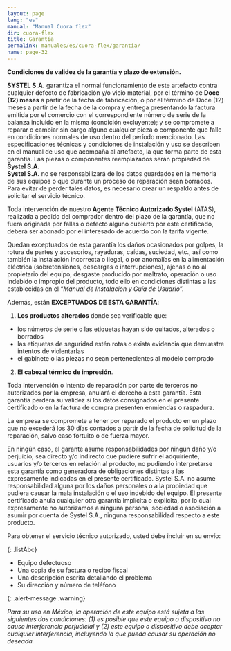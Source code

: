 ```yaml
---
layout: page
lang: "es"
manual: "Manual Cuora flex"
dir: cuora-flex
title: Garantía
permalink: manuales/es/cuora-flex/garantia/
name: page-32
---
```

**Condiciones de validez de la garantía y plazo de extensión.**

**SYSTEL S.A.** garantiza el normal funcionamiento de este artefacto contra cualquier defecto de fabricación y/o vicio material, por el término de **Doce (12) meses** a partir de la fecha de fabricación, o por el término de Doce (12) meses a partir de la fecha de la compra y entrega presentando la factura emitida por el comercio con el correspondiente número de serie de la balanza incluido en la misma (condición excluyente); y se compromete a reparar o cambiar sin cargo alguno cualquier pieza o componente que falle en condiciones normales de uso dentro del período mencionado. Las especificaciones técnicas y condiciones de instalación y uso se describen en el manual de uso que acompaña al artefacto, la que forma parte de esta garantía. Las piezas o componentes reemplazados serán propiedad de **Systel S.A**.<br>**Systel S.A.** no se responsabilizará de los datos guardados en la memoria de sus equipos o que durante un proceso de reparación sean borrados. Para evitar de perder tales datos, es necesario crear un respaldo antes de solicitar el servicio técnico.

Toda intervención de nuestro **Agente Técnico Autorizado Systel** (ATAS), realizada a pedido del comprador dentro del plazo de la garantía, que no fuera originada por fallas o defecto alguno cubierto por este certificado, deberá ser abonado por el interesado de acuerdo con la tarifa vigente.

Quedan exceptuados de esta garantía los daños ocasionados por golpes, la rotura de partes y accesorios, rayaduras, caídas, suciedad, etc., así como también la instalación incorrecta o ilegal, o por anomalías en la alimentación eléctrica (sobretensiones, descargas o interrupciones), ajenas o no al propietario del equipo, desgaste producido por maltrato, operación o uso indebido o impropio del producto, todo ello en condiciones distintas a las establecidas en el “_Manual de Instalación y Guía de Usuario_”.

Además, están **EXCEPTUADOS DE ESTA GARANTÍA**:

1. **Los productos alterados** donde sea verificable que:
  - los números de serie o las etiquetas hayan sido quitados, alterados o borrados
  - las etiquetas de seguridad estén rotas o exista evidencia que demuestre intentos de violentarlas
  - el gabinete o las piezas no sean pertenecientes al modelo comprado

2. **El cabezal térmico de impresión**.

Toda intervención o intento de reparación por parte de terceros no autorizados por la empresa, anulará el derecho a esta garantía. Esta garantía perderá su validez si los datos consignados en el presente certificado o en la factura de compra presenten enmiendas o raspadura.

La empresa se compromete a tener por reparado el producto en un plazo que no excederá los 30 días contados a partir de la fecha de solicitud de la reparación, salvo caso fortuito o de fuerza mayor.

En ningún caso, el garante asume responsabilidades por ningún daño y/o perjuicio, sea directo y/o indirecto que pudiere sufrir el adquiriente, usuarios y/o terceros en relación al producto, no pudiendo interpretarse esta garantía como generadora de obligaciones distintas a las expresamente indicadas en el presente certificado. Systel S.A. no asume responsabilidad alguna por los daños personales o a la propiedad que pudiera causar la mala instalación o el uso indebido del equipo. El presente certificado anula cualquier otra garantía implícita o explícita, por lo cual expresamente no autorizamos a ninguna persona, sociedad o asociación a asumir por cuenta de Systel S.A., ninguna responsabilidad respecto a este producto.

Para obtener el servicio técnico autorizado, usted debe incluir en su envío:

{: .listAbc}
- Equipo defectuoso
- Una copia de su factura o recibo fiscal
- Una descripción escrita detallando el problema
- Su dirección y número de teléfono



{: .alert-message .warning}

*Para su uso en México, la operación de este equipo está sujeta a las siguientes dos condiciones: (1) es posible que este equipo o dispositivo no cause interferencia perjudicial y (2) este equipo o dispositivo debe aceptar cualquier interferencia, incluyendo la que pueda causar su operación no deseada.*

